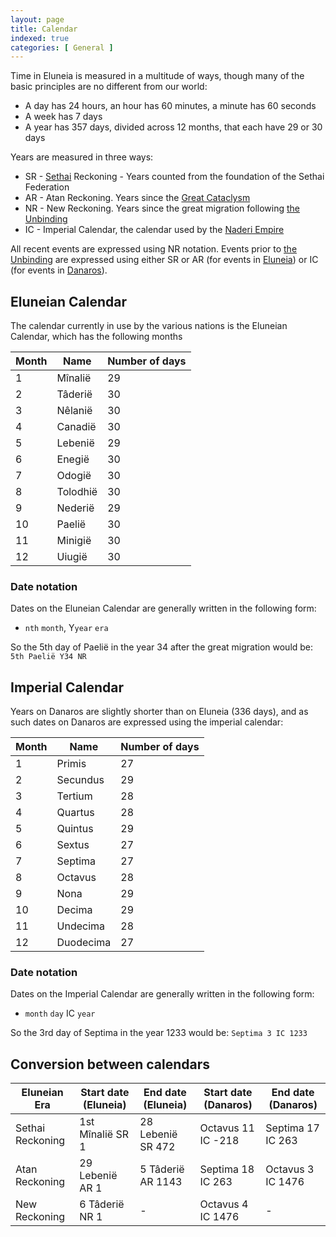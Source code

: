 ```yaml
---
layout: page
title: Calendar
indexed: true
categories: [ General ]
---
```


Time in Eluneia is measured in a multitude of ways, though many of the basic principles are no different from our world:

- A day has 24 hours, an hour has 60 minutes, a minute has 60 seconds
- A week has 7 days
- A year has 357 days, divided across 12 months, that each have 29 or 30 days

Years are measured in three ways:

- SR - [Sethai](/nations/sethai_federation) Reckoning - Years counted from the foundation of the Sethai Federation
- AR - Atan Reckoning. Years since the [Great Cataclysm](/history/great-cataclysm)
- NR - New Reckoning. Years since the great migration following [the Unbinding](/history/the-unbinding)
- IC - Imperial Calendar, the calendar used by the [Naderi Empire](/nations/naderi_empire)

All recent events are expressed using NR notation. Events prior to [the Unbinding](/history/the-unbinding) are
expressed using either SR or AR (for events in [Eluneia](/locations/eluneia)) or IC (for events
in [Danaros](/locations/danaros)).

## Eluneian Calendar

The calendar currently in use by the various nations is the Eluneian Calendar, which has the following months

| Month | Name     | Number of days |
|-------|----------|----------------|
| 1     | Mînalië  | 29             | 
| 2     | Tâderië  | 30             |
| 3     | Nêlanië  | 30             |
| 4     | Canadië  | 30             |
| 5     | Lebenië  | 29             |
| 6     | Enegië   | 30             |
| 7     | Odogië   | 30             |
| 8     | Tolodhië | 30             |
| 9     | Nederië  | 29             |
| 10    | Paelië   | 30             |
| 11    | Minigië  | 30             |
| 12    | Uiugië   | 30             |

### Date notation

Dates on the Eluneian Calendar are generally written in the following form:

- `nth` `month`, Y`year` `era`

So the 5th day of Paelië in the year 34 after the great migration would be: `5th Paelië Y34 NR`

## Imperial Calendar

Years on Danaros are slightly shorter than on Eluneia (336 days), and as such dates on Danaros are expressed using the
imperial calendar:

| Month | Name      | Number of days |
|-------|-----------|----------------|
| 1     | Primis    | 27             | 
| 2     | Secundus  | 29             |
| 3     | Tertium   | 28             |
| 4     | Quartus   | 28             |
| 5     | Quintus   | 29             |
| 6     | Sextus    | 27             |
| 7     | Septima   | 27             |
| 8     | Octavus   | 28             |
| 9     | Nona      | 29             |
| 10    | Decima    | 29             |
| 11    | Undecima  | 28             |
| 12    | Duodecima | 27             |

### Date notation

Dates on the Imperial Calendar are generally written in the following form:

- `month` `day` IC `year`

So the 3rd day of Septima in the year 1233 would be: `Septima 3 IC 1233`

## Conversion between calendars

| Eluneian Era     | Start date (Eluneia) | End date (Eluneia) | Start date (Danaros) | End date (Danaros) |
|------------------|----------------------|--------------------|----------------------|--------------------|
| Sethai Reckoning | 1st Mînalië SR 1     | 28 Lebenië SR 472  | Octavus 11 IC -218   | Septima 17 IC 263  | <!-- 168651 Eluneian days -->
| Atan Reckoning   | 29 Lebenië AR 1      | 5 Tâderië AR 1143  | Septima 18 IC 263    | Octavus 3 IC 1476  | <!-- 407580 Eluneian days -->
| New Reckoning    | 6 Tâderië NR 1       | -                  | Octavus 4 IC 1476    | -                  |